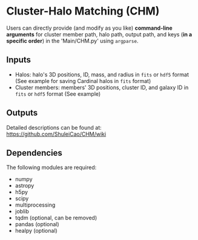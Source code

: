 # Cluster-Halo Matching (CHM)
Users can directly provide (and modify as you like) **command-line arguments** for cluster member path, halo path, output path, and keys (**in a specific order**) in the 'Main/CHM.py' using `argparse`.
## Inputs
* Halos: halo's 3D positions, ID, mass, and radius in `fits` or `hdf5` format (See example for saving Cardinal halos in `fits` format)
* Cluster members: members' 3D positions, cluster ID, and galaxy ID in `fits` or `hdf5` format (See example)
## Outputs
Detailed descriptions can be found at: https://github.com/ShuleiCao/CHM/wiki

## Dependencies
The following modules are required:
* numpy
* astropy
* h5py
* scipy
* multiprocessing
* joblib
* tqdm (optional, can be removed)
* pandas (optional)
* healpy (optional) 
